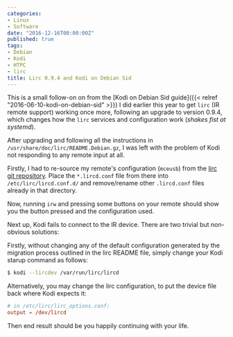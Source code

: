 ```yaml
---
categories:
- Linux
- Software
date: "2016-12-16T00:00:00Z"
published: true
tags:
- Debian
- Kodi
- HTPC
- lirc
title: Lirc 0.9.4 and Kodi on Debian Sid
---
```


This is a small follow-on on from the [Kodi on Debian Sid guide]({{< relref "2016-06-10-kodi-on-debian-sid" >}}) I did earlier this year to get `lirc` (IR remote support) working once more, following an upgrade to version 0.9.4, which changes how the `lirc` services and configuration work (*shakes fist at systemd*).

After upgrading and following all the instructions in `/usr/share/doc/lirc/README.Debian.gz`,  I was left with the problem of Kodi not responding to any remote input at all.

Firstly, I had to re-source my remote's configuration (`mceusb`) from the [lirc git repository](https://sourceforge.net/p/lirc-remotes/code/ci/master/tree/remotes/). Place the `*.lircd.conf` file from there into `/etc/lirc/lircd.conf.d/` and remove/rename other `.lircd.conf` files already in that directory.

Now, running `irw` and pressing some buttons on your remote should show you the button pressed and the configuration used.

Next up, Kodi fails to connect to the IR device. There are two trivial but non-obvious solutions:

Firstly, without changing any of the default configuration generated by the migration process outlined in the lirc README file, simply change your Kodi starup command as follows:

```sh
$ kodi --lircdev /var/run/lirc/lircd
```

Alternatively, you may change the lirc configuration, to put the device file back where Kodi expects it:

```conf
# in /etc/lirc/lirc_options.conf:
output = /dev/lircd
```

Then end result should be you happily continuing with your life.
